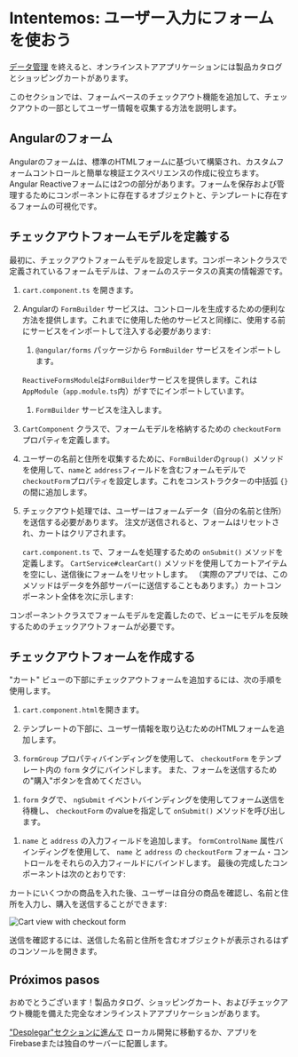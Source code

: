 # Intentemos: ユーザー入力にフォームを使おう

[データ管理](start/start-data "Try it: Managing Data") を終えると、オンラインストアアプリケーションには製品カタログとショッピングカートがあります。

このセクションでは、フォームベースのチェックアウト機能を追加して、チェックアウトの一部としてユーザー情報を収集する方法を説明します。

## Angularのフォーム

Angularのフォームは、標準のHTMLフォームに基づいて構築され、カスタムフォームコントロールと簡単な検証エクスペリエンスの作成に役立ちます。 Angular Reactiveフォームには2つの部分があります。フォームを保存および管理するためにコンポーネントに存在するオブジェクトと、テンプレートに存在するフォームの可視化です。

## チェックアウトフォームモデルを定義する

最初に、チェックアウトフォームモデルを設定します。コンポーネントクラスで定義されているフォームモデルは、フォームのステータスの真実の情報源です。

1. `cart.component.ts` を開きます。

1. Angularの `FormBuilder` サービスは、コントロールを生成するための便利な方法を提供します。これまでに使用した他のサービスと同様に、使用する前にサービスをインポートして注入する必要があります:

    1. `@angular/forms` パッケージから `FormBuilder` サービスをインポートします。

      <code-example header="src/app/cart/cart.component.ts" path="getting-started/src/app/cart/cart.component.ts" region="imports">
      </code-example>

      `ReactiveFormsModule`は`FormBuilder`サービスを提供します。これは`AppModule`（`app.module.ts`内）がすでにインポートしています。

    1. `FormBuilder` サービスを注入します。 

      <code-example header="src/app/cart/cart.component.ts" path="getting-started/src/app/cart/cart.component.ts" region="inject-form-builder">
      </code-example>

1. `CartComponent` クラスで、フォームモデルを格納するための `checkoutForm` プロパティを定義します。

    <code-example header="src/app/cart/cart.component.ts" path="getting-started/src/app/cart/cart.component.ts" region="checkout-form">
    </code-example>

1. ユーザーの名前と住所を収集するために、`FormBuilder`の`group() `メソッドを使用して、`name`と `address`フィールドを含むフォームモデルで `checkoutForm`プロパティを設定します。これをコンストラクターの中括弧 `{}`の間に追加します。

    <code-example header="src/app/cart/cart.component.ts" path="getting-started/src/app/cart/cart.component.ts" region="checkout-form-group"></code-example>

1. チェックアウト処理では、ユーザーはフォームデータ（自分の名前と住所）を送信する必要があります。 注文が送信されると、フォームはリセットされ、カートはクリアされます。

    `cart.component.ts` で、フォームを処理するための `onSubmit()` メソッドを定義します。 `CartService#clearCart()` メソッドを使用してカートアイテムを空にし、送信後にフォームをリセットします。 （実際のアプリでは、このメソッドはデータを外部サーバーに送信することもあります。）カートコンポーネント全体を次に示します:

    <code-example header="src/app/cart/cart.component.ts" path="getting-started/src/app/cart/cart.component.ts">
    </code-example>

コンポーネントクラスでフォームモデルを定義したので、ビューにモデルを反映するためのチェックアウトフォームが必要です。

## チェックアウトフォームを作成する

"カート" ビューの下部にチェックアウトフォームを追加するには、次の手順を使用します。

1. `cart.component.html`を開きます。

1. テンプレートの下部に、ユーザー情報を取り込むためのHTMLフォームを追加します。

1. `formGroup` プロパティバインディングを使用して、 `checkoutForm` をテンプレート内の `form` タグにバインドします。 また、フォームを送信するための"購入"ボタンを含めてください。

  <code-example header="src/app/cart/cart.component.html" path="getting-started/src/app/cart/cart.component.3.html" region="checkout-form">
  </code-example>

1. `form` タグで、 `ngSubmit` イベントバインディングを使用してフォーム送信を待機し、 `checkoutForm` のvalueを指定して `onSubmit()` メソッドを呼び出します。

  <code-example path="getting-started/src/app/cart/cart.component.html" header="src/app/cart/cart.component.html (cart component template detail)" region="checkout-form-1">
  </code-example>

1. `name` と `address` の入力フィールドを追加します。 `formControlName` 属性バインディングを使用して、 `name` と `address` の `checkoutForm` フォーム・コントロールをそれらの入力フィールドにバインドします。 最後の完成したコンポーネントは次のとおりです:

  <code-example path="getting-started/src/app/cart/cart.component.html" header="src/app/cart/cart.component.html" region="checkout-form-2">
  </code-example>

カートにいくつかの商品を入れた後、ユーザーは自分の商品を確認し、名前と住所を入力し、購入を送信することができます:

<div class="lightbox">
  <img src='generated/images/guide/start/cart-with-items-and-form.png' alt="Cart view with checkout form">
</div>

送信を確認するには、送信した名前と住所を含むオブジェクトが表示されるはずのコンソールを開きます。

## Próximos pasos

おめでとうございます！製品カタログ、ショッピングカート、およびチェックアウト機能を備えた完全なオンラインストアアプリケーションがあります。

["Desplegar"セクションに進んで](start/start-deployment "Try it: Deployment") ローカル開発に移動するか、アプリをFirebaseまたは独自のサーバーに配置します。
